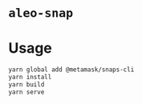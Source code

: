 # `aleo-snap`

# Usage

```bash
yarn global add @metamask/snaps-cli
yarn install
yarn build
yarn serve
```